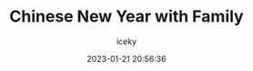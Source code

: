 ---
title: Chinese New Year with Family
author: iceky
categories: Gallery
style: photos
permalink: g_hnywf/
icon: photo
excerpt: Foggy
cover: https://s2.loli.net/2023/02/18/XpqGU21FHbaAPcr.jpg
gallery:  
  - src: https://article.biliimg.com/bfs/article/db49de7f98342622f6e2a6aa358c8f9f07904a0c.jpg
  - src: https://article.biliimg.com/bfs/article/de3b2357231e7798d7a8199b4654265d128bcd61.jpg
  - src: https://article.biliimg.com/bfs/article/cf16473f5680104a374adfec9f4d18aafddc61fe.jpg
  - src: https://article.biliimg.com/bfs/article/d94d865e148c51e067eeb481cb90a54e326d5fcd.jpg
  - src: https://article.biliimg.com/bfs/article/7d06acfafe6748bf3fe586f047c7429aa95dff41.jpg
  - src: https://article.biliimg.com/bfs/article/7d3ac9218d1d4ab58e2bff0c12bcff95818bf120.jpg
  - src: https://article.biliimg.com/bfs/article/33c6f756ff8559d0015b2a68364930d71ce4fc45.jpg
  - src: https://article.biliimg.com/bfs/article/899470fe40564d5132475448defd198a7a3799f9.jpg
  - src: https://article.biliimg.com/bfs/article/038a3ecdefe061eaf6fe060ca30d6b5635d2315a.jpg
  - src: https://article.biliimg.com/bfs/article/a5db08a0e144c2937e847bbde8264e287699b0f0.jpg

abbrlink: g014
date: 2023-01-21 20:56:36
noindex: true
---